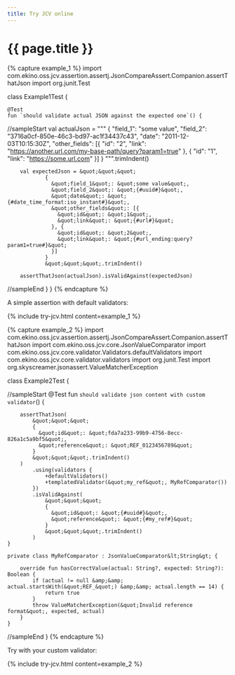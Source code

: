 ```yaml
---
title: Try JCV online
---
```


# {{ page.title }}

{% capture example_1 %}
import com.ekino.oss.jcv.assertion.assertj.JsonCompareAssert.Companion.assertThatJson
import org.junit.Test

class Example1Test {

    @Test
    fun `should validate actual JSON against the expected one`() {

//sampleStart
        val actualJson = &quot;&quot;&quot;
            {
              &quot;field_1&quot;: &quot;some value&quot;,
              &quot;field_2&quot;: &quot;3716a0cf-850e-46c3-bd97-ac1f34437c43&quot;,
              &quot;date&quot;: &quot;2011-12-03T10:15:30Z&quot;,
              &quot;other_fields&quot;: [{
                &quot;id&quot;: &quot;2&quot;,
                &quot;link&quot;: &quot;https://another.url.com/my-base-path/query?param1=true&quot;
              }, {
                &quot;id&quot;: &quot;1&quot;,
                &quot;link&quot;: &quot;https://some.url.com&quot;
              }]
            }
            &quot;&quot;&quot;.trimIndent()

        val expectedJson = &quot;&quot;&quot;
                {
                  &quot;field_1&quot;: &quot;some value&quot;,
                  &quot;field_2&quot;: &quot;{#uuid#}&quot;,
                  &quot;date&quot;: &quot;{#date_time_format:iso_instant#}&quot;,
                  &quot;other_fields&quot;: [{
                    &quot;id&quot;: &quot;1&quot;,
                    &quot;link&quot;: &quot;{#url#}&quot;
                  }, {
                    &quot;id&quot;: &quot;2&quot;,
                    &quot;link&quot;: &quot;{#url_ending:query?param1=true#}&quot;
                  }]
                }
                &quot;&quot;&quot;.trimIndent()

        assertThatJson(actualJson).isValidAgainst(expectedJson)
//sampleEnd
    }
}
{% endcapture %}

A simple assertion with default validators:

{% include try-jcv.html content=example_1 %}

{% capture example_2 %}
import com.ekino.oss.jcv.assertion.assertj.JsonCompareAssert.Companion.assertThatJson
import com.ekino.oss.jcv.core.JsonValueComparator
import com.ekino.oss.jcv.core.validator.Validators.defaultValidators
import com.ekino.oss.jcv.core.validator.validators
import org.junit.Test
import org.skyscreamer.jsonassert.ValueMatcherException

class Example2Test {

//sampleStart
    @Test
    fun `should validate json content with custom validator`() {

        assertThatJson(
            &quot;&quot;&quot;
            {
              &quot;id&quot;: &quot;fda7a233-99b9-4756-8ecc-826a1c5a9bf5&quot;,
              &quot;reference&quot;: &quot;REF_0123456789&quot;
            }
            &quot;&quot;&quot;.trimIndent()
        )
            .using(validators {
                +defaultValidators()
                +templatedValidator(&quot;my_ref&quot;, MyRefComparator())
            })
            .isValidAgainst(
                &quot;&quot;&quot;
                {
                  &quot;id&quot;: &quot;{#uuid#}&quot;,
                  &quot;reference&quot;: &quot;{#my_ref#}&quot;
                }
                &quot;&quot;&quot;.trimIndent()
            )
    }

    private class MyRefComparator : JsonValueComparator&lt;String&gt; {

        override fun hasCorrectValue(actual: String?, expected: String?): Boolean {
            if (actual != null &amp;&amp; actual.startsWith(&quot;REF_&quot;) &amp;&amp; actual.length == 14) {
                return true
            }
            throw ValueMatcherException(&quot;Invalid reference format&quot;, expected, actual)
        }
    }
//sampleEnd
}
{% endcapture %}

Try with your custom validator:

{% include try-jcv.html content=example_2 %}

<script src="https://unpkg.com/kotlin-playground@1"
        data-selector=".kotlin-code"
        data-server="https://kotlin-jcv-compiler-server.herokuapp.com"
        data-version="1.4.10">
</script>

